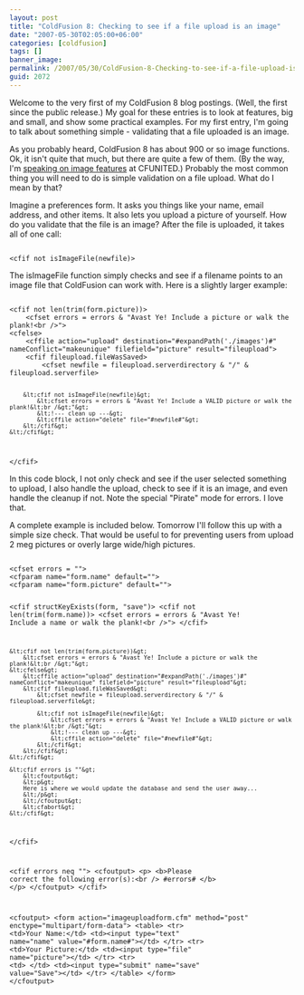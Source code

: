 ```yaml
---
layout: post
title: "ColdFusion 8: Checking to see if a file upload is an image"
date: "2007-05-30T02:05:00+06:00"
categories: [coldfusion]
tags: []
banner_image: 
permalink: /2007/05/30/ColdFusion-8-Checking-to-see-if-a-file-upload-is-an-image
guid: 2072
---
```


Welcome to the very first of my ColdFusion 8 blog postings. (Well, the first since the public release.) My goal for these entries is to look at features, big and small, and show some practical examples. For my first entry, I'm going to talk about something simple - validating that a file uploaded is an image.
<!--more-->
As you probably heard, ColdFusion 8 has about 900 or so image functions. Ok, it isn't quite that much, but there are quite a few of them. (By the way, I'm <a href="http://cfunited.com/go/topics#topic-1403">speaking on image features</a> at CFUNITED.) Probably the most common thing you will need to do is simple validation on a file upload. What do I mean by that?

Imagine a preferences form. It asks you things like your name, email address, and other items. It also lets you upload a picture of yourself. How do you validate that the file is an image? After the file is uploaded, it takes all of one call:

<code>
&lt;cfif not isImageFile(newfile)&gt;
</code>

The isImageFile function simply checks and see if a filename points to an image file that ColdFusion can work with. Here is a slightly larger example:

<code>
&lt;cfif not len(trim(form.picture))&gt;
	&lt;cfset errors = errors & "Avast Ye! Include a picture or walk the plank!&lt;br /&gt;"&gt;
&lt;cfelse&gt;
	&lt;cffile action="upload" destination="#expandPath('./images')#" nameConflict="makeunique" filefield="picture" result="fileupload"&gt;
	&lt;cfif fileupload.fileWasSaved&gt;
		&lt;cfset newfile = fileupload.serverdirectory & "/" & fileupload.serverfile&gt;
			
		&lt;cfif not isImageFile(newfile)&gt;
			&lt;cfset errors = errors & "Avast Ye! Include a VALID picture or walk the plank!&lt;br /&gt;"&gt;
			&lt;!--- clean up ---&gt;
			&lt;cffile action="delete" file="#newfile#"&gt;
		&lt;/cfif&gt;		
	&lt;/cfif&gt;
&lt;/cfif&gt;
</code>

In this code block, I not only check and see if the user selected something to upload, I also handle the upload, check to see if it is an image, and even handle the cleanup if not. Note the special "Pirate" mode for errors. I love that. 

A complete example is included below. Tomorrow I'll follow this up with a simple size check. That would be useful to for preventing users from upload 2 meg pictures or overly large wide/high pictures.

<code>
&lt;cfset errors = ""&gt;
&lt;cfparam name="form.name" default=""&gt;
&lt;cfparam name="form.picture" default=""&gt;

&lt;cfif structKeyExists(form, "save")&gt;
	&lt;cfif not len(trim(form.name))&gt;
		&lt;cfset errors = errors & "Avast Ye! Include a name or walk the plank!&lt;br /&gt;"&gt;
	&lt;/cfif&gt;
	
	&lt;cfif not len(trim(form.picture))&gt;
		&lt;cfset errors = errors & "Avast Ye! Include a picture or walk the plank!&lt;br /&gt;"&gt;
	&lt;cfelse&gt;
		&lt;cffile action="upload" destination="#expandPath('./images')#" nameConflict="makeunique" filefield="picture" result="fileupload"&gt;
		&lt;cfif fileupload.fileWasSaved&gt;
			&lt;cfset newfile = fileupload.serverdirectory & "/" & fileupload.serverfile&gt;
			
			&lt;cfif not isImageFile(newfile)&gt;
				&lt;cfset errors = errors & "Avast Ye! Include a VALID picture or walk the plank!&lt;br /&gt;"&gt;
				&lt;!--- clean up ---&gt;
				&lt;cffile action="delete" file="#newfile#"&gt;
			&lt;/cfif&gt;		
		&lt;/cfif&gt;
	&lt;/cfif&gt;
		
	&lt;cfif errors is ""&gt;
		&lt;cfoutput&gt;
		&lt;p&gt;
		Here is where we would update the database and send the user away...
		&lt;/p&gt;
		&lt;/cfoutput&gt;
		&lt;cfabort&gt;
	&lt;/cfif&gt;
	
&lt;/cfif&gt;

&lt;cfif errors neq ""&gt;
	&lt;cfoutput&gt;
	&lt;p&gt;
	&lt;b&gt;Please correct the following error(s):&lt;br /&gt;
	#errors#
	&lt;/b&gt;
	&lt;/p&gt;
	&lt;/cfoutput&gt;
&lt;/cfif&gt;

&lt;cfoutput&gt;
&lt;form action="imageuploadform.cfm" method="post" enctype="multipart/form-data"&gt;
&lt;table&gt;
	&lt;tr&gt;
		&lt;td&gt;Your Name:&lt;/td&gt;
		&lt;td&gt;&lt;input type="text" name="name" value="#form.name#"&gt;&lt;/td&gt;
	&lt;/tr&gt;
	&lt;tr&gt;
		&lt;td&gt;Your Picture:&lt;/td&gt;
		&lt;td&gt;&lt;input type="file" name="picture"&gt;&lt;/td&gt;
	&lt;/tr&gt;
	&lt;tr&gt;
		&lt;td&gt;&nbsp;&lt;/td&gt;
		&lt;td&gt;&lt;input type="submit" name="save" value="Save"&gt;&lt;/td&gt;
	&lt;/tr&gt;
&lt;/table&gt;
&lt;/form&gt;
&lt;/cfoutput&gt;
</code>
